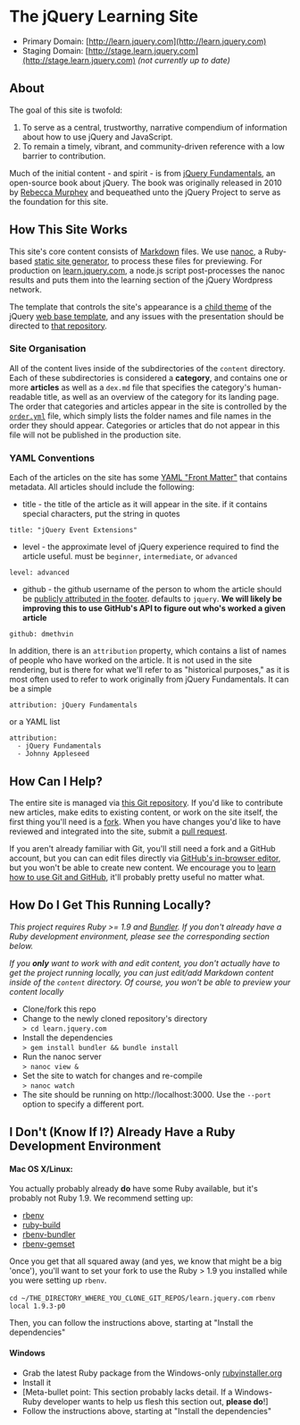 # The jQuery Learning Site

* Primary Domain: [http://learn.jquery.com](http://learn.jquery.com)
* Staging Domain: [http://stage.learn.jquery.com](http://stage.learn.jquery.com) *(not currently up to date)*

## About

The goal of this site is twofold:

1. To serve as a central, trustworthy, narrative compendium of information about how to use jQuery and JavaScript.
2. To remain a timely, vibrant, and community-driven reference with a low barrier to contribution.

Much of the initial content - and spirit - is from [jQuery Fundamentals](https://github.com/rmurphey/jqfundamentals), an open-source book about jQuery. The book was originally released in 2010 by [Rebecca Murphey](http://www.rebeccamurphey.com/) and bequeathed unto the jQuery Project to serve as the foundation for this site.


## How This Site Works

This site's core content consists of [Markdown](http://daringfireball.net/projects/markdown/) files. We use [nanoc](http://nanoc.stoneship.org/), a Ruby-based [static site generator](http://www.mickgardner.com/2011/04/27/An-Introduction-To-Static-Site-Generators.html), to process these files for previewing. For production on [learn.jquery.com](http://learn.jquery.com), a node.js script post-processes the nanoc results and puts them into the learning section of the jQuery Wordpress network. 

The template that controls the site's appearance is a [child theme](https://github.com/jquery/web-base-template/tree/master/themes/learn-jquery-com) of the jQuery [web base template](https://github.com/jquery/web-base-template), and any issues with the presentation should be directed to [that repository](https://github.com/jquery/web-base-template).

### Site Organisation

All of the content lives inside of the subdirectories of the `content` directory. Each of these subdirectories is considered a **category**, and contains one or more **articles** as well as a `dex.md` file that specifies the category's human-readable title, as well as an overview of the category for its landing page. The order that categories and articles appear in the site is controlled by the [`order.yml`](https://github.com/jquery/learn.jquery.com/blob/master/order.yml) file, which simply lists the folder names and file names in the order they should appear. Categories or articles that do not appear in this file will not be published in the production site.

### YAML Conventions

Each of the articles on the site has some [YAML "Front Matter"](https://github.com/mojombo/jekyll/wiki/YAML-Front-Matter) that contains metadata. All articles should include the following:

* title - the title of the article as it will appear in the site. if it contains special characters, put the string in quotes

`title: "jQuery Event Extensions"`

* level - the approximate level of jQuery experience required to find the article useful. must be `beginner`, `intermediate`, or `advanced`

`level: advanced`

* github - the github username of the person to whom the article should be [publicly attributed in the footer](http://learn.jqnetwork.dev/using-jquery-core/feature-browser-detection/). defaults to `jquery`. **We will likely be improving this to use GitHub's API to figure out who's worked a given article**

`github: dmethvin`

In addition, there is an `attribution` property, which contains a list of names of people who have worked on the article. It is not used in the site rendering, but is there for what we'll refer to as "historical purposes," as it is most often used to refer to work originally from jQuery Fundamentals. It can be a simple

`attribution: jQuery Fundamentals`

or a YAML list

```
attribution:
  - jQuery Fundamentals
  - Johnny Appleseed
```


## How Can I Help?

The entire site is managed via [this Git repository](https://github.com/jquery/learn.jquery.com).  If you'd like to contribute new articles, make edits to existing content, or work on the site itself, the first thing you'll need is a [fork](http://help.github.com/fork-a-repo/). When you have changes you'd like to have reviewed and integrated into the site, submit a [pull request](http://help.github.com/send-pull-requests/).

If you aren't already familiar with Git, you'll still need a fork and a GitHub account, but you can can edit files directly via [GitHub's in-browser editor](https://github.com/blog/905-edit-like-an-ace), but you won't be able to create new content. We encourage you to [learn how to use Git and GitHub](http://help.github.com/), it'll probably pretty useful no matter what.


## How Do I Get This Running Locally?

*This project requires Ruby >= 1.9 and [Bundler](http://gembundler.com/). If you don't already have a Ruby development environment, please see the corresponding section below.*

*If you **only** want to work with and edit content, you don't actually have to get the project running locally, you can just edit/add Markdown content inside of the `content`  directory. Of course, you won't be able to preview your content locally*

* Clone/fork this repo<br/>
* Change to the newly cloned repository's directory<br/>
`> cd learn.jquery.com`
* Install the dependencies<br/>
`> gem install bundler && bundle install`
* Run the nanoc server<br/>
`> nanoc view &`
* Set the site to watch for changes and re-compile<br/>
`> nanoc watch`
* The site should be running on http://localhost:3000. Use the `--port` option to specify a different port.

## I Don't (Know If I?) Already Have a Ruby Development Environment

#### Mac OS X/Linux:

You actually probably already **do** have some Ruby available, but it's probably not Ruby 1.9. We recommend setting up:

* [rbenv](https://github.com/sstephenson/rbenv)
* [ruby-build](https://github.com/sstephenson/ruby-build)
* [rbenv-bundler](https://github.com/carsomyr/rbenv-bundler)
* [rbenv-gemset](https://github.com/jamis/rbenv-gemset)

Once you get that all squared away (and yes, we know that might be a big 'once'), you'll want to set your fork to use the Ruby > 1.9 you installed while you were setting up `rbenv`.

`cd ~/THE_DIRECTORY_WHERE_YOU_CLONE_GIT_REPOS/learn.jquery.com`
`rbenv local 1.9.3-p0`

Then, you can follow the instructions above, starting at "Install the dependencies"

#### Windows

* Grab the latest Ruby package from the Windows-only [rubyinstaller.org](http://rubyinstaller.org/)
* Install it
* [Meta-bullet point: This section probably lacks detail. If a Windows-Ruby developer wants to help us flesh this section out, **please do**!]
* Follow the instructions above, starting at "Install the dependencies"
